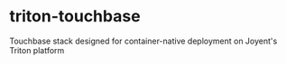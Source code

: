 # triton-touchbase
Touchbase stack designed for container-native deployment on Joyent's Triton platform
